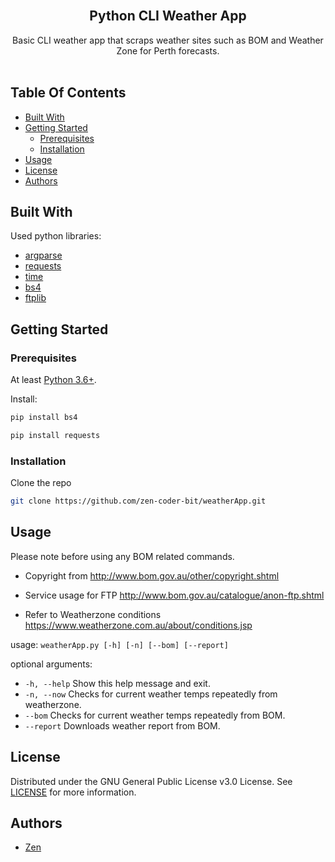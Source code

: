 <br/>
<p align="center">
  <h2 align="center">Python CLI Weather App</h2>

  <p align="center">
    Basic CLI weather app that scraps weather sites such as BOM and Weather Zone for Perth forecasts.
    <br/>
    <br/>
  </p>
</p>

## Table Of Contents

* [Built With](#built-with)
* [Getting Started](#getting-started)
  * [Prerequisites](#prerequisites)
  * [Installation](#installation)
* [Usage](#usage)
* [License](#license)
* [Authors](#authors)


## Built With

Used python libraries:

* [argparse](https://docs.python.org/3/library/argparse.html)
* [requests](https://docs.python-requests.org/en/master/)
* [time](https://docs.python.org/3/library/time.html)
* [bs4](https://www.crummy.com/software/BeautifulSoup/bs4/doc/)
* [ftplib](https://docs.python.org/3/library/ftplib.html)

## Getting Started
### Prerequisites

At least [Python 3.6+](https://www.python.org/).

Install:
 ```sh
pip install bs4
```
```sh
pip install requests
```
### Installation

Clone the repo

```sh
git clone https://github.com/zen-coder-bit/weatherApp.git
```

## Usage

Please note before using any BOM related commands.

- Copyright from http://www.bom.gov.au/other/copyright.shtml
- Service usage for FTP http://www.bom.gov.au/catalogue/anon-ftp.shtml

- Refer to Weatherzone conditions https://www.weatherzone.com.au/about/conditions.jsp



usage: ```weatherApp.py [-h] [-n] [--bom] [--report]```

optional arguments:

* ```-h, --help```  Show this help message and exit.
* ```-n, --now```   Checks for current weather temps repeatedly from weatherzone.
* ```--bom```       Checks for current weather temps repeatedly from BOM.
* ```--report```    Downloads weather report from BOM.


## License

Distributed under the GNU General Public License v3.0 License. See [LICENSE](https://github.com/zen-coder-bit/weatherApp/blob/master/LICENSE) for more information.

## Authors

* [Zen](https://github.com/zen-coder-bit)




